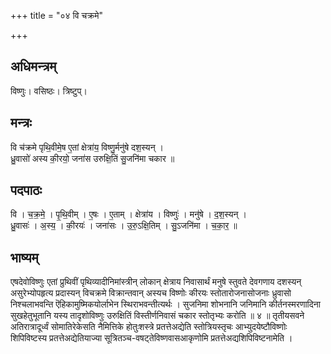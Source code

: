 +++
title = "०४ वि चक्रमे"

+++
## अधिमन्त्रम्
विष्णुः। वसिष्ठः। त्रिष्टुप्।

## मन्त्रः
वि च॑क्रमे पृथि॒वीमे॒ष ए॒तां क्षेत्रा॑य॒ विष्णु॒र्मनु॑षे दश॒स्यन् ।  
ध्रु॒वासो॑ अस्य की॒रयो॒ जना॑स उरुक्षि॒तिं सु॒जनि॑मा चकार ॥

## पदपाठः
वि । च॒क्र॒मे॒ । पृ॒थि॒वीम् । ए॒षः । ए॒ताम् । क्षेत्रा॑य । विष्णुः॑ । मनु॑षे । द॒श॒स्यन् ।  
ध्रु॒वासः॑ । अ॒स्य॒ । की॒रयः॑ । जना॑सः । उ॒रु॒ऽक्षि॒तिम् । सु॒ऽजनि॑मा । च॒का॒र॒ ॥

## भाष्यम्
एषदेवोविष्णुः एतां प्रुथिवीं पृथिव्यादीनिमांस्त्रीन् लोकान् क्षेत्राय निवासार्थं मनुषे स्तुवते देवगणाय दशस्यन् असुरेभ्योपहृत्य प्रदास्यन् विचक्रमे विक्रान्तवान् अस्यच विष्णोः कीरयः स्तोतारोजनासोजनाः ध्रुवासो निश्चलाभवन्ति ऎहिकामुष्मिकयोर्लाभेन स्थिराभवन्तीत्यर्थः । सुजनिमा शोभनानि जनिमानि कीर्तनस्मरणादिना सुखहेतुभूतानि यस्य तादृशोविष्णुः उरुक्षितिं विस्तीर्णनिवासं चकार स्तोतृभ्यः करोति ॥ ४ ॥ तृतीयसवने अतिरात्रादूर्ध्वं सोमातिरेकेसति नैमित्तिके होतुःशस्त्रे प्रतत्तेअद्येति स्तोत्रियस्तृचः आभ्युदयेष्टौविष्णोः शिपिविष्टस्य प्रतत्तेअद्येतियाज्या सूत्रितञ्च-वषट्तेविष्णवासआकृणोमि प्रतत्तेअद्यशिपिविष्टनामेति ।